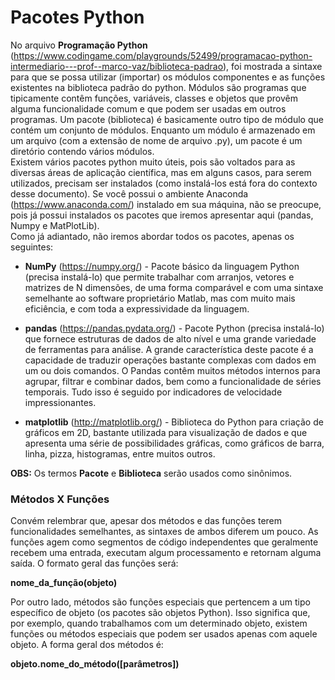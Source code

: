 # Pacotes Python

No arquivo <b>Programação Python</b> (https://www.codingame.com/playgrounds/52499/programacao-python-intermediario---prof--marco-vaz/biblioteca-padrao), foi mostrada a sintaxe para que se possa utilizar (importar) os módulos componentes e as funções existentes na biblioteca padrão do python. 
Módulos são programas que tipicamente contêm funções, variáveis, classes e objetos que provêm alguma funcionalidade comum e que podem ser usadas em outros programas. Um pacote (biblioteca) é basicamente outro tipo de módulo que contém um conjunto de módulos. Enquanto um módulo é armazenado em um arquivo (com a extensão de nome de arquivo .py), um pacote é um diretório contendo vários módulos.   
Existem vários pacotes python muito úteis, pois são voltados para as diversas áreas de aplicação científica, mas em alguns casos, para serem utilizados, precisam ser instalados (como instalá-los está fora do contexto desse documento). 
Se você possui o ambiente Anaconda (https://www.anaconda.com/) instalado em sua máquina, não se preocupe, pois já possui instalados os pacotes que iremos apresentar aqui (pandas, Numpy e MatPlotLib).  
Como já adiantado, não iremos abordar todos os pacotes, apenas os seguintes:

+ <b>NumPy</b> (https://numpy.org/) - Pacote básico da linguagem Python (precisa instalá-lo) que permite trabalhar com arranjos, vetores e matrizes de N dimensões, de uma forma comparável e com uma sintaxe semelhante ao software proprietário Matlab, mas com muito mais eficiência, e com toda a expressividade da linguagem. 

+ <b>pandas</b> (https://pandas.pydata.org/) - Pacote Python (precisa instalá-lo) que fornece estruturas de dados de alto nível e uma grande variedade de ferramentas para análise. A grande característica deste pacote é a capacidade de traduzir operações bastante complexas com dados em um ou dois comandos. O Pandas contêm muitos métodos internos para agrupar, filtrar e combinar dados, bem como a funcionalidade de séries temporais. Tudo isso é seguido por indicadores de velocidade impressionantes.

+ <b>matplotlib</b> (http://matplotlib.org/) - Biblioteca do Python para criação de gráficos em 2D, bastante utilizada para visualização de dados e que apresenta uma série de possibilidades gráficas, como gráficos de barra, linha, pizza, histogramas, entre muitos outros.

**OBS:** Os termos **Pacote** e **Biblioteca** serão usados como sinônimos.

### <b> Métodos X Funções </b>

Convém relembrar que, apesar dos métodos e das funções terem funcionalidades semelhantes, as sintaxes de ambos diferem um pouco.
As funções agem como segmentos de código independentes que geralmente recebem uma entrada, executam algum processamento e retornam alguma saída. O formato geral das funções será:

**nome_da_função(objeto)**

Por outro lado, métodos são funções especiais que pertencem a um tipo específico de objeto (os pacotes são objetos Python). Isso significa que, por exemplo, quando trabalhamos com um determinado objeto, existem funções ou métodos especiais que podem ser usados apenas com aquele objeto.  A forma geral dos métodos é:

**objeto.nome_do_método([parâmetros])**

